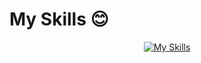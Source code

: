 # My Skills 😊
<p align="center">
  <a href="https://skillicons.dev">
    <img src="https://skillicons.dev/icons?i=tailwind,figma,xd,supabase,sqlite,react,nextjs,ts,prisma,postgres,ps,ai,linux,html,css,js,git,express,arduino" alt="My Skills" />
  </a>
</p>
